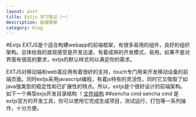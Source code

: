 ```yaml
---
layout: post
title: Extjs 学习笔记（一）
description: 前端框架
category: blog
---
```

#Extjs
 EXTJS是个适合构建webapp的前端框架，有很多易用的组件，良好的组织架构。总体给我的直观感受是开发迅速，有着成熟的开发模式，易用。如果不是对界面有很高的要求，extjs的默认样式何以满足你的需求。

EXTJS对移动端和web富应用有着很好的支持，touch专门用来开发移动设备的前端页面。同时extjs采用javascript编程，有着js特有的灵活性，同时它又吸取了如java强类型的稳定性和已扩展性的特点。所以，extjs是个很好设计的前端架构。
如下一个典型exjs开发目录结构
！[文件结构](http://docs.sencha.com/extjs/6.0/application_architecture/images/file_structure.jpeg)
##sencha cmd
sencha cmd 是extjs官方的开发工具，你可以使用它完成生成项目，测试运行，打包等一系列操作，十分方便。


